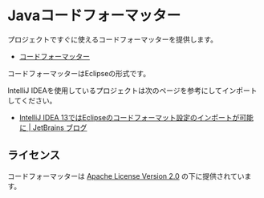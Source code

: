 # Javaコードフォーマッター

プロジェクトですぐに使えるコードフォーマッターを提供します。

- [コードフォーマッター](assets/nablarch-code-formatter.xml)

コードフォーマッターはEclipseの形式です。

IntelliJ IDEAを使用しているプロジェクトは次のページを参考にしてインポートしてください。

- [IntelliJ IDEA 13ではEclipseのコードフォーマット設定のインポートが可能に | JetBrains ブログ](https://blog.jetbrains.com/jp/2014/01/31/383)

## ライセンス

コードフォーマッターは [Apache License Version 2.0](https://www.apache.org/licenses/LICENSE-2.0.txt) の下に提供されています。
